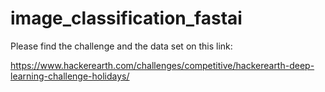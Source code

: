 # image_classification_fastai

Please find the challenge and the data set on this link:

https://www.hackerearth.com/challenges/competitive/hackerearth-deep-learning-challenge-holidays/
